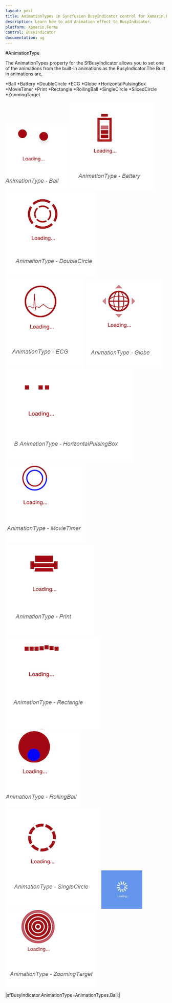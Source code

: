 ```yaml
---
layout: post
title: AnimationTypes in Syncfusion BusyIndicator control for Xamarin.Forms
description: Learn how to add Animation effect to BusyIndicator.
platform: Xamarin.Forms
control: BusyIndicator
documentation: ug
---
```

#AnimationType

The AnimationTypes property for the SfBusyIndicator allows you to set one of the animations from the built-in animations as the BusyIndicator.The Built in animations are,

*Ball
*Battery
*DoubleCircle
*ECG
*Globe
*HorizontalPulsingBox
*MovieTimer
*Print
*Rectangle
*RollingBall
*SingleCircle
*SlicedCircle
*ZoomingTarget

![](images/Ball.png) 
![](images/Battery.png) 
![](images/DoubleCircle.png)
![](images/ECG.png) 
![](images/Globe.png) 
![](images/HorizontalPulsingBox.png) 
![](images/MovieTimer.png) 
![](images/Print.png) 
![](images/Rectangle.png) 
![](images/RollingBall.png) 
![](images/SingleCircle.png) 
![](images/SlicedCircle.png) 
![](images/ZoomingTarget.png) 

|sfBusyIndicator.AnimationType=AnimationTypes.Ball;|




